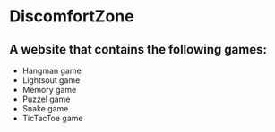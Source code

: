# DiscomfortZone
## A website that contains the following games:
* Hangman game
* Lightsout game
* Memory game
* Puzzel game
* Snake game
* TicTacToe game
